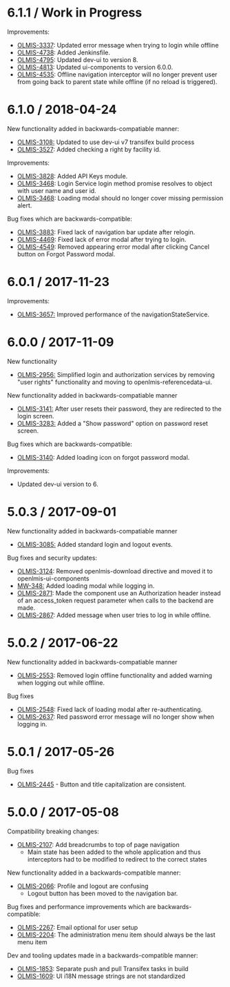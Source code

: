 6.1.1 / Work in Progress
========================

Improvements:
* [OLMIS-3337](https://openlmis.atlassian.net/browse/OLMIS-3337): Updated error message when trying to login while offline
* [OLMIS-4738](https://openlmis.atlassian.net/browse/OLMIS-4738): Added Jenkinsfile.
* [OLMIS-4795](https://openlmis.atlassian.net/browse/OLMIS-4795): Updated dev-ui to version 8.
* [OLMIS-4813](https://openlmis.atlassian.net/browse/OLMIS-4813): Updated ui-components to version 6.0.0.
* [OLMIS-4535](https://openlmis.atlassian.net/browse/OLMIS-4535): Offline navigation interceptor will no longer prevent user from going back to parent state while offline (if no reload is triggered).

6.1.0 / 2018-04-24
==================

New functionality added in backwards-compatiable manner:
* [OLMIS-3108:](https://openlmis.atlassian.net/browse/OLMIS-3108) Updated to use dev-ui v7 transifex build process
* [OLMIS-3527](https://openlmis.atlassian.net/browse/OLMIS-3527): Added checking a right by facility id.

Improvements:
* [OLMIS-3828](https://openlmis.atlassian.net/browse/OLMIS-3828): Added API Keys module.
* [OLMIS-3468](https://openlmis.atlassian.net/browse/OLMIS-3468): Login Service login method promise resolves to object with user name and user id.
* [OLMIS-3468](https://openlmis.atlassian.net/browse/OLMIS-3468): Loading modal should no longer cover missing permission alert.

Bug fixes which are backwards-compatible:
* [OLMIS-3883](https://openlmis.atlassian.net/browse/OLMIS-3883): Fixed lack of navigation bar update after relogin.
* [OLMIS-4469](https://openlmis.atlassian.net/browse/OLMIS-4469): Fixed lack of error modal after trying to login.
* [OLMIS-4549](https://openlmis.atlassian.net/browse/OLMIS-4549): Removed appearing error modal after clicking Cancel button on Forgot Password modal.

6.0.1 / 2017-11-23
==================

Improvements:
* [OLMIS-3657:](https://openlmis.atlassian.net/browse/OLMIS-3657) Improved performance of the navigationStateService.

6.0.0 / 2017-11-09
==================

New functionality
* [OLMIS-2956:](https://openlmis.atlassian.net/browse/OLMIS-2956) Simplified login and authorization services by removing "user rights" functionality and moving to openlmis-referencedata-ui.

New functionality added in backwards-compatiable manner
* [OLMIS-3141:](https://openlmis.atlassian.net/browse/OLMIS-3141) After user resets their password, they are redirected to the login screen.
* [OLMIS-3283:](https://openlmis.atlassian.net/browse/OLMIS-3283) Added a "Show password" option on password reset screen.

Bug fixes which are backwards-compatible:
* [OLMIS-3140](https://openlmis.atlassian.net/browse/OLMIS-3140): Added loading icon on forgot password modal.

Improvements:
* Updated dev-ui version to 6.

5.0.3 / 2017-09-01
==================

New functionality added in backwards-compatiable manner
* [OLMIS-3085:](https://openlmis.atlassian.net/browse/OLMIS-3085) Added standard login and logout events.

Bug fixes and security updates:
* [OLMIS-3124](https://openlmis.atlassian.net/browse/OLMIS-3124): Removed openlmis-download directive and moved it to openlmis-ui-components
* [MW-348:](https://openlmis.atlassian.net/browse/MW-348) Added loading modal while logging in.
* [OLMIS-2871](https://openlmis.atlassian.net/browse/OLMIS-2871): Made the component use an Authorization header instead of an access_token request parameter when calls to the backend are made.
* [OLMIS-2867](https://openlmis.atlassian.net/browse/OLMIS-2867): Added message when user tries to log in while offline.

5.0.2 / 2017-06-22
==================

New functionality added in backwards-compatiable manner
* [OLMIS-2553](https://openlmis.atlassian.net/browse/OLMIS-2553): Removed login offline functionality and added warning when logging out while offline.

Bug fixes

* [OLMIS-2548](https://openlmis.atlassian.net/browse/OLMIS-2548): Fixed lack of loading modal after re-authenticating.
* [OLMIS-2637](https://openlmis.atlassian.net/browse/OLMIS-2637): Red password error message will no
longer show when logging in.

5.0.1 / 2017-05-26
==================

Bug fixes

* [OLMIS-2445](https://openlmis.atlassian.net/browse/OLMIS-2445) - Button and title capitalization are consistent.

5.0.0 / 2017-05-08
==================

Compatibility breaking changes:

* [OLMIS-2107](https://openlmis.atlassian.net/browse/OLMIS-2107): Add breadcrumbs to top of page navigation
  * Main state has been added to the whole application and thus interceptors had to be modified to redirect to the correct states

New functionality added in a backwards-compatible manner:

* [OLMIS-2066](https://openlmis.atlassian.net/browse/OLMIS-2066): Profile and logout are confusing
  * Logout button has been moved to the navigation bar.

Bug fixes and performance improvements which are backwards-compatible:

* [OLMIS-2267](https://openlmis.atlassian.net/browse/OLMIS-2267): Email optional for user setup
* [OLMIS-2204](https://openlmis.atlassian.net/browse/OLMIS-2204): The administration menu item should always be the last menu item

Dev and tooling updates made in a backwards-compatible manner:

* [OLMIS-1853](https://openlmis.atlassian.net/browse/OLMIS-1853): Separate push and pull Transifex tasks in build
* [OLMIS-1609](https://openlmis.atlassian.net/browse/OLMIS-1609): UI i18N message strings are not standardized
